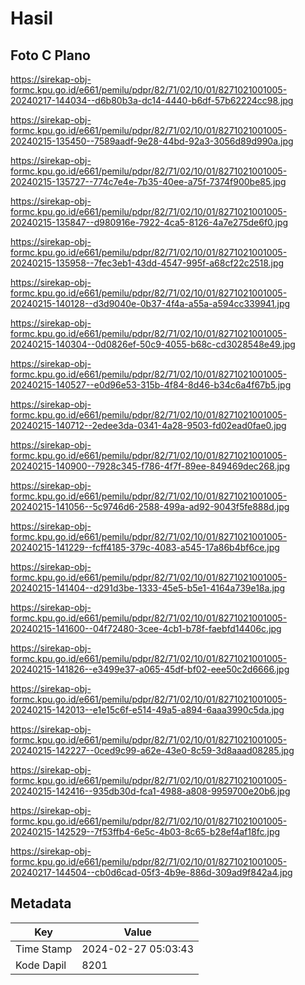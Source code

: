 # Hasil

## Foto C Plano

https://sirekap-obj-formc.kpu.go.id/e661/pemilu/pdpr/82/71/02/10/01/8271021001005-20240217-144034--d6b80b3a-dc14-4440-b6df-57b62224cc98.jpg

https://sirekap-obj-formc.kpu.go.id/e661/pemilu/pdpr/82/71/02/10/01/8271021001005-20240215-135450--7589aadf-9e28-44bd-92a3-3056d89d990a.jpg

https://sirekap-obj-formc.kpu.go.id/e661/pemilu/pdpr/82/71/02/10/01/8271021001005-20240215-135727--774c7e4e-7b35-40ee-a75f-7374f900be85.jpg

https://sirekap-obj-formc.kpu.go.id/e661/pemilu/pdpr/82/71/02/10/01/8271021001005-20240215-135847--d980916e-7922-4ca5-8126-4a7e275de6f0.jpg

https://sirekap-obj-formc.kpu.go.id/e661/pemilu/pdpr/82/71/02/10/01/8271021001005-20240215-135958--7fec3eb1-43dd-4547-995f-a68cf22c2518.jpg

https://sirekap-obj-formc.kpu.go.id/e661/pemilu/pdpr/82/71/02/10/01/8271021001005-20240215-140128--d3d9040e-0b37-4f4a-a55a-a594cc339941.jpg

https://sirekap-obj-formc.kpu.go.id/e661/pemilu/pdpr/82/71/02/10/01/8271021001005-20240215-140304--0d0826ef-50c9-4055-b68c-cd3028548e49.jpg

https://sirekap-obj-formc.kpu.go.id/e661/pemilu/pdpr/82/71/02/10/01/8271021001005-20240215-140527--e0d96e53-315b-4f84-8d46-b34c6a4f67b5.jpg

https://sirekap-obj-formc.kpu.go.id/e661/pemilu/pdpr/82/71/02/10/01/8271021001005-20240215-140712--2edee3da-0341-4a28-9503-fd02ead0fae0.jpg

https://sirekap-obj-formc.kpu.go.id/e661/pemilu/pdpr/82/71/02/10/01/8271021001005-20240215-140900--7928c345-f786-4f7f-89ee-849469dec268.jpg

https://sirekap-obj-formc.kpu.go.id/e661/pemilu/pdpr/82/71/02/10/01/8271021001005-20240215-141056--5c9746d6-2588-499a-ad92-9043f5fe888d.jpg

https://sirekap-obj-formc.kpu.go.id/e661/pemilu/pdpr/82/71/02/10/01/8271021001005-20240215-141229--fcff4185-379c-4083-a545-17a86b4bf6ce.jpg

https://sirekap-obj-formc.kpu.go.id/e661/pemilu/pdpr/82/71/02/10/01/8271021001005-20240215-141404--d291d3be-1333-45e5-b5e1-4164a739e18a.jpg

https://sirekap-obj-formc.kpu.go.id/e661/pemilu/pdpr/82/71/02/10/01/8271021001005-20240215-141600--04f72480-3cee-4cb1-b78f-faebfd14406c.jpg

https://sirekap-obj-formc.kpu.go.id/e661/pemilu/pdpr/82/71/02/10/01/8271021001005-20240215-141826--e3499e37-a065-45df-bf02-eee50c2d6666.jpg

https://sirekap-obj-formc.kpu.go.id/e661/pemilu/pdpr/82/71/02/10/01/8271021001005-20240215-142013--e1e15c6f-e514-49a5-a894-6aaa3990c5da.jpg

https://sirekap-obj-formc.kpu.go.id/e661/pemilu/pdpr/82/71/02/10/01/8271021001005-20240215-142227--0ced9c99-a62e-43e0-8c59-3d8aaad08285.jpg

https://sirekap-obj-formc.kpu.go.id/e661/pemilu/pdpr/82/71/02/10/01/8271021001005-20240215-142416--935db30d-fca1-4988-a808-9959700e20b6.jpg

https://sirekap-obj-formc.kpu.go.id/e661/pemilu/pdpr/82/71/02/10/01/8271021001005-20240215-142529--7f53ffb4-6e5c-4b03-8c65-b28ef4af18fc.jpg

https://sirekap-obj-formc.kpu.go.id/e661/pemilu/pdpr/82/71/02/10/01/8271021001005-20240217-144504--cb0d6cad-05f3-4b9e-886d-309ad9f842a4.jpg


## Metadata

| Key        | Value               |
| ---------- | ------------------- |
| Time Stamp | 2024-02-27 05:03:43 |
| Kode Dapil | 8201                |



